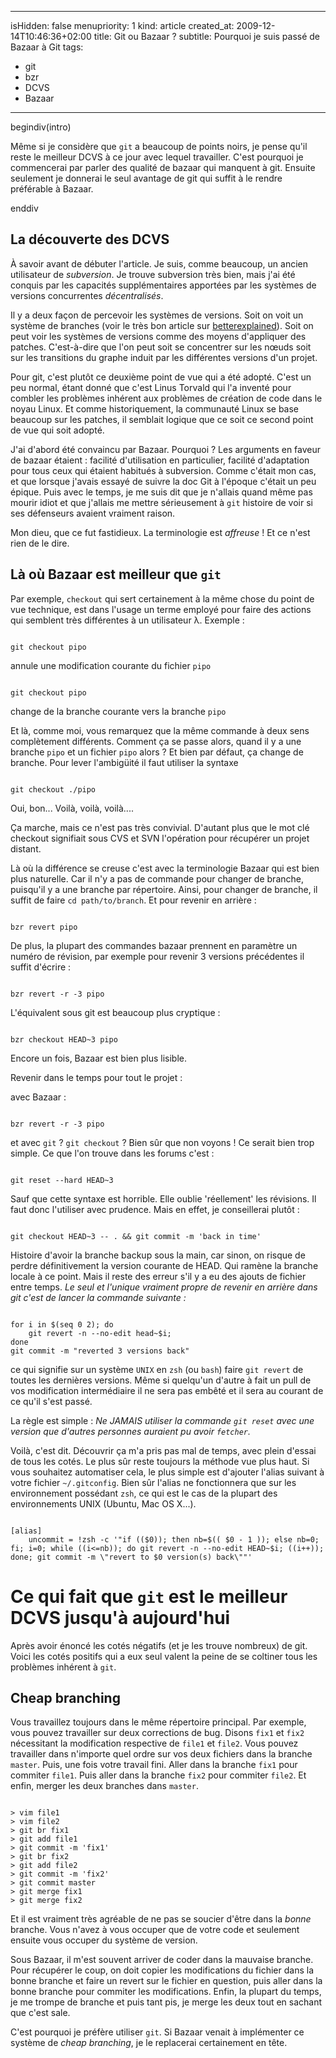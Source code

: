 ----- 
isHidden:       false
menupriority:   1
kind:           article
created_at:           2009-12-14T10:46:36+02:00
title: Git ou Bazaar ?
subtitle: Pourquoi je suis passé de Bazaar à Git
tags:
  - git
  - bzr
  - DCVS
  - Bazaar

-----

begindiv(intro)

Même si je considère que `git` a beaucoup de points noirs, je pense qu'il reste le meilleur DCVS à ce jour avec lequel travailler. C'est pourquoi je commencerai par parler des qualité de bazaar qui manquent à git. Ensuite seulement je donnerai le seul avantage de git qui suffit à le rendre préférable à Bazaar.

enddiv

## La découverte des DCVS

À savoir avant de débuter  l'article. Je suis, comme beaucoup, un ancien utilisateur de *subversion*. Je trouve subversion très bien, mais j'ai été conquis par les capacités supplémentaires apportées par les systèmes de versions concurrentes *décentralisés*.

Il y a deux façon de percevoir les systèmes de versions. Soit on voit un système de branches (voir le très bon article sur [betterexplained](http://betterexplained.com/articles/a-visual-guide-to-version-control/)). Soit on peut voir les systèmes de versions comme des moyens d'appliquer des patches. C'est-à-dire que l'on peut soit se concentrer sur les nœuds soit sur les transitions du graphe induit par les différentes versions d'un projet.

Pour git, c'est plutôt ce deuxième point de vue qui a été adopté. C'est un peu normal, étant donné que c'est Linus Torvald qui l'a inventé pour combler les problèmes inhérent aux problèmes de création de code dans le noyau Linux. Et comme historiquement, la communauté Linux se base beaucoup sur les patches, il semblait logique que ce soit ce second point de vue qui soit adopté.

J'ai d'abord été convaincu par Bazaar. Pourquoi ? Les arguments en faveur de bazaar étaient : facilité d'utilisation en particulier, facilité d'adaptation pour tous ceux qui étaient habitués à subversion. Comme c'était mon cas, et que lorsque j'avais essayé de suivre la doc Git à l'époque c'était un peu épique. 
Puis avec le temps, je me suis dit que je n'allais quand même pas mourir idiot et que j'allais me mettre sérieusement à `git` histoire de voir si ses défenseurs avaient vraiment raison.

Mon dieu, que ce fut fastidieux. La terminologie est *affreuse* ! Et ce n'est rien de le dire. 

## Là où Bazaar est meilleur que `git`

Par exemple, `checkout` qui sert certainement à la même chose du point de vue technique, est dans l'usage un terme employé pour faire des actions qui semblent très différentes à un utilisateur λ. Exemple :

<div><code class="zsh">
git checkout pipo
</code></div>

annule une modification courante du fichier `pipo`

<div><code class="zsh">
git checkout pipo
</code></div>

change de la branche courante vers la branche `pipo`

Et là, comme moi, vous remarquez que la même commande à deux sens complètement différents. Comment ça se passe alors, quand il y a une branche `pipo` et un fichier `pipo` alors ? Et bien par défaut, ça change de branche. Pour lever l'ambigüité il faut utiliser la syntaxe 

<div><code class="zsh">
git checkout ./pipo
</code></div>

Oui, bon... Voilà, voilà, voilà....

Ça marche, mais ce n'est pas très convivial. D'autant plus que le mot clé checkout signifiait sous CVS et SVN l'opération pour récupérer un projet distant.

Là où la différence se creuse c'est avec la terminologie Bazaar qui est bien plus naturelle. Car il n'y a pas de commande pour changer de branche, puisqu'il y a une branche par répertoire. Ainsi, pour changer de branche, il suffit de faire `cd path/to/branch`. Et pour revenir en arrière :

<div><code class="zsh">
bzr revert pipo
</code></div>

De plus, la plupart des commandes bazaar prennent en paramètre un numéro de révision, par exemple pour revenir 3 versions précédentes il suffit d'écrire :

<div><code class="zsh">
bzr revert -r -3 pipo
</code></div>

L'équivalent sous git est beaucoup plus cryptique :

<div><code class="zsh">
bzr checkout HEAD~3 pipo
</code></div>

Encore un fois, Bazaar est bien plus lisible.

Revenir dans le temps pour tout le projet : 

avec Bazaar : 

<div><code class="zsh">
bzr revert -r -3 pipo
</code></div>

et avec `git` ? `git checkout` ? Bien sûr que non voyons ! Ce serait bien trop simple. Ce que l'on trouve dans les forums c'est :

<div><code class="zsh">
git reset --hard HEAD~3
</code></div>

Sauf que cette syntaxe est horrible. Elle oublie 'réellement' les révisions. Il faut donc l'utiliser avec prudence. Mais en effet, je conseillerai plutôt :

<div><code class="zsh">
git checkout HEAD~3 -- . && git commit -m 'back in time'
</code></div>

Histoire d'avoir la branche backup sous la main, car sinon, on risque de perdre définitivement la version courante de HEAD.  Qui ramène la branche locale à ce point. Mais il reste des erreur s'il y a eu des ajouts de fichier entre temps. *Le seul et l'unique vraiment propre de revenir en arrière dans git c'est de lancer la commande suivante :*

<div><code class="zsh">
for i in $(seq 0 2); do 
    git revert -n --no-edit head~$i; 
done
git commit -m "reverted 3 versions back"
</code></div>

ce qui signifie sur un système `UNIX` en `zsh` (ou `bash`) faire `git revert` de toutes les dernières versions. Même si quelqu'un d'autre à fait un pull de vos modification intermédiaire il ne sera pas embêté et il sera au courant de ce qu'il s'est passé.

La règle est simple : *Ne JAMAIS utiliser la commande `git reset` avec une version que d'autres personnes auraient pu avoir `fetcher`.*

Voilà, c'est dit. Découvrir ça m'a pris pas mal de temps, avec plein d'essai de tous les cotés. Le plus sûr reste toujours la méthode vue plus haut. Si vous souhaitez automatiser cela, le plus simple est d'ajouter l'alias suivant à votre fichier `~/.gitconfig`. Bien sûr l'alias ne fonctionnera que sur les environnement possédant `zsh`, ce qui est le cas de la plupart des environnements UNIX (Ubuntu, Mac OS X...).

<div><code class="zsh" file="gitconfig">
[alias]
    uncommit = !zsh -c '"if (($0)); then nb=$(( $0 - 1 )); else nb=0; fi; i=0; while ((i<=nb)); do git revert -n --no-edit HEAD~$i; ((i++)); done; git commit -m \"revert to $0 version(s) back\""'
</code></div>

# Ce qui fait que `git` est le meilleur DCVS jusqu'à aujourd'hui

Après avoir énoncé les cotés négatifs (et je les trouve nombreux) de git. Voici les cotés positifs qui a eux seul valent la peine de se coltiner tous les problèmes inhérent à `git`.

## Cheap branching

Vous travaillez toujours dans le même répertoire principal. Par exemple, vous pouvez travailler sur deux corrections de bug. Disons `fix1` et `fix2` nécessitant la modification respective de `file1` et `file2`. Vous pouvez travailler dans n'importe quel ordre sur vos deux fichiers dans la branche `master`. Puis, une fois votre travail fini. Aller dans la branche `fix1` pour commiter `file1`. Puis aller dans la branche `fix2` pour commiter `file2`. Et enfin, merger les deux branches dans `master`.

<div><code class="zsh">
> vim file1
> vim file2
> git br fix1
> git add file1 
> git commit -m 'fix1'
> git br fix2
> git add file2
> git commit -m 'fix2'
> git commit master
> git merge fix1
> git merge fix2
</code></div>

Et il est vraiment très agréable de ne pas se soucier d'être dans la *bonne* branche. Vous n'avez à vous occuper que de votre code et seulement ensuite vous occuper du système de version.

Sous Bazaar, il m'est souvent arriver de coder dans la mauvaise branche. Pour récupérer le coup, on doit copier les modifications du fichier dans la bonne branche et faire un revert sur le fichier en question, puis aller dans la bonne branche pour commiter les modifications. Enfin, la plupart du temps, je me trompe de branche et puis tant pis, je merge les deux tout en sachant que c'est sale.

C'est pourquoi je préfère utiliser `git`. Si Bazaar venait à implémenter ce système de *cheap branching*, je le replacerai certainement en tête.


